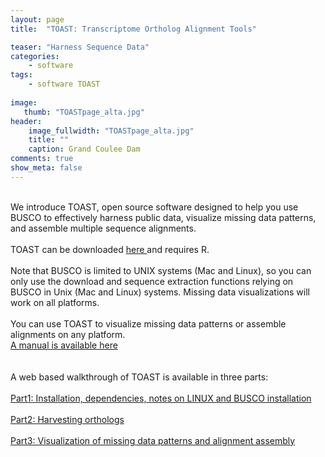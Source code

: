 ```yaml
---
layout: page
title:  "TOAST: Transcriptome Ortholog Alignment Tools"

teaser: "Harness Sequence Data"
categories:
    - software
tags:
    - software TOAST
    
image:
   thumb: "TOASTpage_alta.jpg"
header:
    image_fullwidth: "TOASTpage_alta.jpg"
    title: ""
    caption: Grand Coulee Dam
comments: true
show_meta: false    
---
```

<br>
We introduce TOAST, open source software designed to help you use BUSCO to effectively harness public data, visualize missing data patterns, and assemble multiple sequence alignments. 
<br>
<br>
TOAST can be downloaded <a href='https://github.com/carolinafishes/TOAST'>  here </a>and requires R. 
<br>
<br>
Note that BUSCO is limited to UNIX systems (Mac and Linux), so you can only use the download and sequence extraction functions relying on BUSCO in Unix (Mac and Linux) systems. Missing data visualizations will work on all platforms. 
<br>
<br>
You can use TOAST to visualize missing data patterns or assemble alignments on any platform.  
<br>
<img class="b30" src="https://carolinafishes.github.io/images/TOASTpage_alt2.jpg" alt="">
<br> 
<a href="http://carolinafishes.github.io/images/TOAST_User_Manualv2.pdf"><en>A manual is available here</en></a>
<br>
<br> 
<br> A web based walkthrough of TOAST is available in three parts:
<br>
<br>
<a href='http://carolinafishes.github.io/software/TOAST_manual/'>Part1: Installation, dependencies, notes on LINUX and BUSCO installation</a>
<br>
<br>
<a href='http://carolinafishes.github.io/software/TOAST_manual2/'>Part2: Harvesting orthologs</a>
<br>
<br>
<a href='http://carolinafishes.github.io/software/TOAST_manual3/'>Part3: Visualization of missing data patterns and alignment assembly</a>
